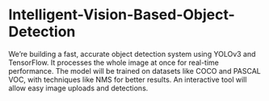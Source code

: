 # Intelligent-Vision-Based-Object-Detection
We’re building a fast, accurate object detection system using YOLOv3 and TensorFlow. It processes the whole image at once for real-time performance. The model will be trained on datasets like COCO and PASCAL VOC, with techniques like NMS for better results. An interactive tool will allow easy image uploads and detections.
